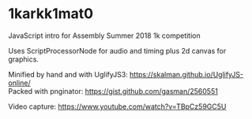 # 1karkk1mat0
JavaScript intro for Assembly Summer 2018 1k competition

Uses ScriptProcessorNode for audio and timing plus 2d canvas for graphics.

Minified by hand and with UglifyJS3: https://skalman.github.io/UglifyJS-online/ <br/>
Packed with pnginator: https://gist.github.com/gasman/2560551

Video capture: https://www.youtube.com/watch?v=TBpCz59GC5U
